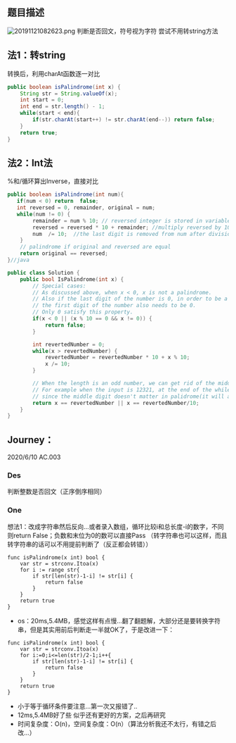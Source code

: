 ## 题目描述
![20191121082623.png](https://i.loli.net/2019/11/21/9YXg1juHKvfCVrR.png)
判断是否回文，符号视为字符
尝试不用转string方法
## 法1：转string 
转换后，利用charAt函数逐一对比
``` java
public boolean isPalindrome(int x) {
    String str = String.valueOf(x);
    int start = 0;
    int end = str.length() - 1;
    while(start < end){
        if(str.charAt(start++) != str.charAt(end--)) return false;
    }
    return true;
}
```
## 法2：Int法
%和/循环算出Inverse，直接对比
``` java
public boolean isPalindrome(int num){
   if(num < 0) return  false; 
   int reversed = 0, remainder, original = num;
   while(num != 0) {
        remainder = num % 10; // reversed integer is stored in variable
        reversed = reversed * 10 + remainder; //multiply reversed by 10 then add the remainder so it gets stored at next decimal place.
        num  /= 10;  //the last digit is removed from num after division by 10.
    }
    // palindrome if original and reversed are equal
    return original == reversed;
}//java
```
``` Cpp
public class Solution {
    public bool IsPalindrome(int x) {
        // Special cases:
        // As discussed above, when x < 0, x is not a palindrome.
        // Also if the last digit of the number is 0, in order to be a palindrome,
        // the first digit of the number also needs to be 0.
        // Only 0 satisfy this property.
        if(x < 0 || (x % 10 == 0 && x != 0)) {
            return false;
        }

        int revertedNumber = 0;
        while(x > revertedNumber) {
            revertedNumber = revertedNumber * 10 + x % 10;
            x /= 10;
        }

        // When the length is an odd number, we can get rid of the middle digit by revertedNumber/10
        // For example when the input is 12321, at the end of the while loop we get x = 12, revertedNumber = 123,
        // since the middle digit doesn't matter in palidrome(it will always equal to itself), we can simply get rid of it.
        return x == revertedNumber || x == revertedNumber/10;
    }
}
```
## Journey：
2020/6/10 AC.003
### Des
判断整数是否回文（正序倒序相同）

### One
想法1：改成字符串然后反向...或者录入数组，循环比较i和总长度-i的数字，不同则return False；负数和末位为0的数可以直接Pass
（转字符串也可以这样，而且转字符串的话可以不用提前判断了（反正都会转错））
```golang
func isPalindrome(x int) bool {
    var str = strconv.Itoa(x)
    for i := range str{
        if str[len(str)-1-i] != str[i] {
            return false
        }
    }
    return true
}
```
- os：20ms,5.4MB，感觉这样有点慢...翻了翻题解，大部分还是要转换字符串，但是其实用前后判断走一半就OK了，于是改进一下：
```golang
func isPalindrome(x int) bool {
    var str = strconv.Itoa(x)
    for i:=0;i<=len(str)/2-1;i++{
        if str[len(str)-1-i] != str[i] {
            return false
        }
    }
    return true
}
```
- 小于等于循环条件要注意...第一次又报错了..
- 12ms,5.4MB好了些
似乎还有更好的方案，之后再研究
- 时间复杂度：O(n)，空间复杂度：O(n）（算法分析我还不太行，有错之后改...）